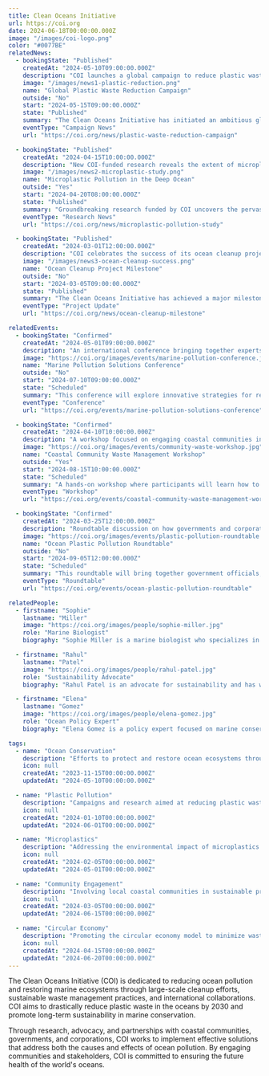 ```yaml
---
title: Clean Oceans Initiative
url: https://coi.org
date: 2024-06-18T00:00:00.000Z
image: "/images/coi-logo.png"
color: "#0077BE"
relatedNews:
  - bookingState: "Published"
    createdAt: "2024-05-10T09:00:00.000Z"
    description: "COI launches a global campaign to reduce plastic waste in the oceans by 50% by 2030."
    image: "/images/news1-plastic-reduction.png"
    name: "Global Plastic Waste Reduction Campaign"
    outside: "No"
    start: "2024-05-15T09:00:00.000Z"
    state: "Published"
    summary: "The Clean Oceans Initiative has initiated an ambitious global campaign aimed at reducing plastic waste in the oceans by half by 2030 through collaboration with governments, corporations, and NGOs."
    eventType: "Campaign News"
    url: "https://coi.org/news/plastic-waste-reduction-campaign"

  - bookingState: "Published"
    createdAt: "2024-04-15T10:00:00.000Z"
    description: "New COI-funded research reveals the extent of microplastic pollution in the deep ocean and its impact on marine life."
    image: "/images/news2-microplastic-study.png"
    name: "Microplastic Pollution in the Deep Ocean"
    outside: "Yes"
    start: "2024-04-20T08:00:00.000Z"
    state: "Published"
    summary: "Groundbreaking research funded by COI uncovers the pervasive presence of microplastics in the deep ocean, posing significant threats to marine biodiversity."
    eventType: "Research News"
    url: "https://coi.org/news/microplastic-pollution-study"

  - bookingState: "Published"
    createdAt: "2024-03-01T12:00:00.000Z"
    description: "COI celebrates the success of its ocean cleanup project, which has removed over 10,000 tons of waste from coastal regions in the past year."
    image: "/images/news3-ocean-cleanup-success.png"
    name: "Ocean Cleanup Project Milestone"
    outside: "No"
    start: "2024-03-05T09:00:00.000Z"
    state: "Published"
    summary: "The Clean Oceans Initiative has achieved a major milestone in its mission to restore ocean health by removing over 10,000 tons of waste from coastlines across five continents."
    eventType: "Project Update"
    url: "https://coi.org/news/ocean-cleanup-milestone"

relatedEvents:
  - bookingState: "Confirmed"
    createdAt: "2024-05-01T09:00:00.000Z"
    description: "An international conference bringing together experts to discuss solutions to marine pollution and ways to restore ocean ecosystems."
    image: "https://coi.org/images/events/marine-pollution-conference.jpg"
    name: "Marine Pollution Solutions Conference"
    outside: "No"
    start: "2024-07-10T09:00:00.000Z"
    state: "Scheduled"
    summary: "This conference will explore innovative strategies for reducing ocean pollution and restoring damaged marine ecosystems."
    eventType: "Conference"
    url: "https://coi.org/events/marine-pollution-solutions-conference"

  - bookingState: "Confirmed"
    createdAt: "2024-04-10T10:00:00.000Z"
    description: "A workshop focused on engaging coastal communities in sustainable waste management practices to reduce plastic pollution."
    image: "https://coi.org/images/events/community-waste-workshop.jpg"
    name: "Coastal Community Waste Management Workshop"
    outside: "Yes"
    start: "2024-08-15T10:00:00.000Z"
    state: "Scheduled"
    summary: "A hands-on workshop where participants will learn how to implement community-driven waste management solutions to prevent plastic pollution in the oceans."
    eventType: "Workshop"
    url: "https://coi.org/events/coastal-community-waste-management-workshop"

  - bookingState: "Confirmed"
    createdAt: "2024-03-25T12:00:00.000Z"
    description: "Roundtable discussion on how governments and corporations can collaborate to address ocean plastic pollution and implement circular economy principles."
    image: "https://coi.org/images/events/plastic-pollution-roundtable.jpg"
    name: "Ocean Plastic Pollution Roundtable"
    outside: "No"
    start: "2024-09-05T12:00:00.000Z"
    state: "Scheduled"
    summary: "This roundtable will bring together government officials, corporate leaders, and environmentalists to discuss large-scale strategies for reducing plastic pollution in oceans."
    eventType: "Roundtable"
    url: "https://coi.org/events/ocean-plastic-pollution-roundtable"

relatedPeople:
  - firstname: "Sophie"
    lastname: "Miller"
    image: "https://coi.org/images/people/sophie-miller.jpg"
    role: "Marine Biologist"
    biography: "Sophie Miller is a marine biologist who specializes in studying the effects of pollution on marine ecosystems, particularly the impact of microplastics on ocean biodiversity."

  - firstname: "Rahul"
    lastname: "Patel"
    image: "https://coi.org/images/people/rahul-patel.jpg"
    role: "Sustainability Advocate"
    biography: "Rahul Patel is an advocate for sustainability and has worked extensively with coastal communities to implement sustainable waste management practices that reduce plastic pollution in oceans."

  - firstname: "Elena"
    lastname: "Gomez"
    image: "https://coi.org/images/people/elena-gomez.jpg"
    role: "Ocean Policy Expert"
    biography: "Elena Gomez is a policy expert focused on marine conservation and ocean health. She works with international organizations to create policies aimed at reducing ocean pollution and restoring marine environments."

tags:
  - name: "Ocean Conservation"
    description: "Efforts to protect and restore ocean ecosystems through pollution reduction and habitat restoration."
    icon: null
    createdAt: "2023-11-15T00:00:00.000Z"
    updatedAt: "2024-05-10T00:00:00.000Z"

  - name: "Plastic Pollution"
    description: "Campaigns and research aimed at reducing plastic waste in oceans and mitigating its effects on marine life."
    icon: null
    createdAt: "2024-01-10T00:00:00.000Z"
    updatedAt: "2024-06-01T00:00:00.000Z"

  - name: "Microplastics"
    description: "Addressing the environmental impact of microplastics in oceans and their threat to marine ecosystems."
    icon: null
    createdAt: "2024-02-05T00:00:00.000Z"
    updatedAt: "2024-05-01T00:00:00.000Z"

  - name: "Community Engagement"
    description: "Involving local coastal communities in sustainable practices to reduce waste and protect marine environments."
    icon: null
    createdAt: "2024-03-05T00:00:00.000Z"
    updatedAt: "2024-06-15T00:00:00.000Z"

  - name: "Circular Economy"
    description: "Promoting the circular economy model to minimize waste and reduce plastic pollution in oceans."
    icon: null
    createdAt: "2024-04-15T00:00:00.000Z"
    updatedAt: "2024-06-20T00:00:00.000Z"
---
```


The Clean Oceans Initiative (COI) is dedicated to reducing ocean pollution and restoring marine ecosystems through large-scale cleanup efforts, sustainable waste management practices, and international collaborations. COI aims to drastically reduce plastic waste in the oceans by 2030 and promote long-term sustainability in marine conservation.

Through research, advocacy, and partnerships with coastal communities, governments, and corporations, COI works to implement effective solutions that address both the causes and effects of ocean pollution. By engaging communities and stakeholders, COI is committed to ensuring the future health of the world's oceans.
